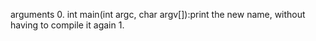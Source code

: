 arguments
0. int main(int argc, char argv[]):print the new name, without having to compile it again
1. 
